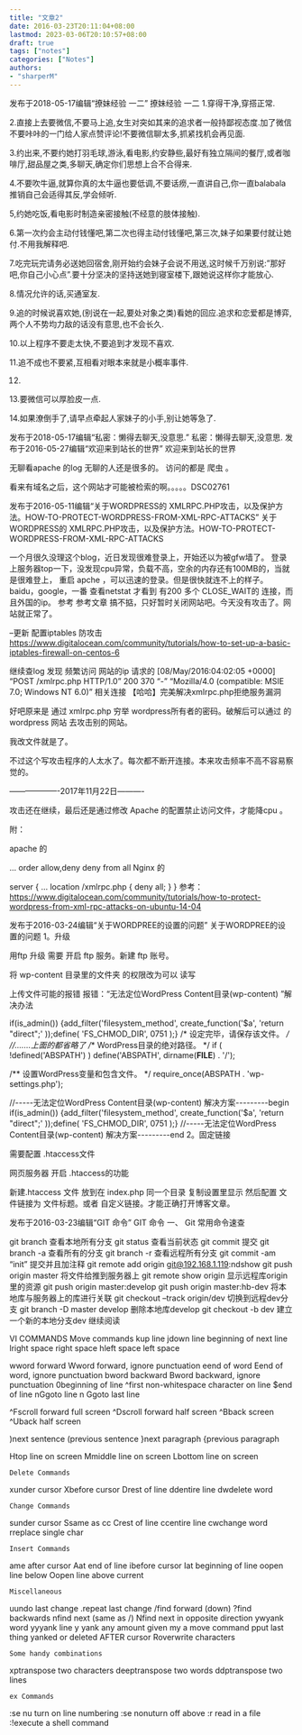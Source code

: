 ```yaml
---
title: "文章2"
date: 2016-03-23T20:11:04+08:00
lastmod: 2023-03-06T20:10:57+08:00
draft: true
tags: ["notes"]
categories: ["Notes"]
authors:
- "sharperM"
---
```


发布于2018-05-17编辑“撩妹经验 一二”
撩妹经验 一二
1.穿得干净,穿搭正常.

2.直接上去要微信,不要马上追,女生对突如其来的追求者一般持鄙视态度.加了微信不要咔咔的一门给人家点赞评论!不要微信聊太多,抓紧找机会再见面.

3.约出来,不要约她打羽毛球,游泳,看电影,约安静些,最好有独立隔间的餐厅,或者咖啡厅,甜品屋之类,多聊天,确定你们思想上合不合得来.

4.不要吹牛逼,就算你真的太牛逼也要低调,不要话痨,一直讲自己,你一直balabala 推销自己会适得其反,学会倾听.

5,约她吃饭,看电影时制造亲密接触(不经意的肢体接触).

6.第一次约会主动付钱懂吧,第二次也得主动付钱懂吧,第三次,妹子如果要付就让她付.不用我解释吧.

7.吃完玩完请务必送她回宿舍,刚开始约会妹子会说不用送,这时候千万别说:”那好吧,你自己小心点”.要十分坚决的坚持送她到寝室楼下,跟她说这样你才能放心.

8.情况允许的话,买通室友.

9.追的时候说喜欢她,(别说在一起,要处对象之类)看她的回应.追求和恋爱都是博弈,两个人不势均力敌的话没有意思,也不会长久.

10.以上程序不要走太快,不要追到才发现不喜欢.

11.追不成也不要紧,互相看对眼本来就是小概率事件.

12.

13.要微信可以厚脸皮一点.

14.如果潦倒手了,请早点牵起人家妹子的小手,别让她等急了.

发布于2018-05-17编辑“私密：懒得去聊天,没意思.”
私密：懒得去聊天,没意思.
发布于2016-05-27编辑“欢迎来到站长的世界”
欢迎来到站长的世界

无聊看apache 的log  无聊的人还是很多的。 访问的都是 爬虫 。

看来有域名之后，这个网站才可能被检索的啊。。。。。DSC02761

发布于2016-05-11编辑“关于WORDPRESS的 XMLRPC.PHP攻击，以及保护方法。HOW-TO-PROTECT-WORDPRESS-FROM-XML-RPC-ATTACKS”
关于WORDPRESS的 XMLRPC.PHP攻击，以及保护方法。HOW-TO-PROTECT-WORDPRESS-FROM-XML-RPC-ATTACKS


一个月很久没理这个blog，近日发现很难登录上，开始还以为被gfw墙了。
登录上服务器top一下，没发现cpu异常，负载不高，空余的内存还有100MB的，当就是很难登上，
重启 apche ，可以迅速的登录。但是很快就连不上的样子。
baidu，google，一番
查看netstat 才看到 有200 多个 CLOSE_WAIT的 连接，而且外国的ip。
参考 参考文章
搞不掂，只好暂时关闭网站吧。今天没有攻击了。网站就正常了。

–更新 配置iptables 防攻击
https://www.digitalocean.com/community/tutorials/how-to-set-up-a-basic-iptables-firewall-on-centos-6

继续查log 发现 频繁访问 网站的ip 请求的
[08/May/2016:04:02:05 +0000] “POST /xmlrpc.php HTTP/1.0” 200 370 “-” “Mozilla/4.0 (compatible: MSIE 7.0; Windows NT 6.0)”
相关连接
【哈哈】完美解决xmlrpc.php拒绝服务漏洞

好吧原来是 通过 xmlrpc.php 穷举 wordpress所有者的密码。破解后可以通过 的 wordpress 网站 去攻击别的网站。

我改文件就是了。

不过这个写攻击程序的人太水了。每次都不断开连接。本来攻击频率不高不容易察觉的。

——————-2017年11月22日———-

攻击还在继续，最后还是通过修改 Apache 的配置禁止访问文件，才能降cpu 。

附：

apache 的

<VirtualHost>
…    
    <files xmlrpc.php>
      order allow,deny
      deny from all
    </files>
</VirtualHost>
Nginx 的

server {
…
 location /xmlrpc.php {
      deny all;
    }
}
参考：https://www.digitalocean.com/community/tutorials/how-to-protect-wordpress-from-xml-rpc-attacks-on-ubuntu-14-04

发布于2016-03-24编辑“关于WORDPREE的设置的问题”
关于WORDPREE的设置的问题
1。升级

用ftp 升级 需要 开启 ftp 服务。新建 ftp 账号。

将 wp-content 目录里的文件夹 的权限改为可以 读写

上传文件可能的报错
报错：“无法定位WordPress Content目录(wp-content) ”解决办法

if(is_admin()) {add_filter('filesystem_method', create_function('$a', 'return "direct";' ));define( 'FS_CHMOD_DIR', 0751 );} 
/* 设定完毕，请保存该文件。 */
//.......上面的都省略了
/** WordPress目录的绝对路径。 */
if ( !defined('ABSPATH') )
define('ABSPATH', dirname(__FILE__) . '/'); 

/** 设置WordPress变量和包含文件。 */
require_once(ABSPATH . 'wp-settings.php');

//-----无法定位WordPress Content目录(wp-content) 解决方案---------begin
if(is_admin()) {add_filter('filesystem_method', create_function('$a', 'return "direct";' ));define( 'FS_CHMOD_DIR', 0751 );}
//-----无法定位WordPress Content目录(wp-content) 解决方案---------end
2。固定链接

需要配置 .htaccess文件

网页服务器 开启 .htaccess的功能

新建.htaccess 文件 放到在  index.php 同一个目录
复制设置里显示
然后配置 文件链接为 文件标题。或者 自定义链接。才能正确打开博客文章。

发布于2016-03-23编辑“GIT 命令”
GIT 命令
一、 Git 常用命令速查

git branch 查看本地所有分支
git status 查看当前状态
git commit 提交
git branch -a 查看所有的分支
git branch -r 查看远程所有分支
git commit -am “init” 提交并且加注释
git remote add origin git@192.168.1.119:ndshow
git push origin master 将文件给推到服务器上
git remote show origin 显示远程库origin里的资源
git push origin master:develop
git push origin master:hb-dev 将本地库与服务器上的库进行关联
git checkout –track origin/dev 切换到远程dev分支
git branch -D master develop 删除本地库develop
git checkout -b dev 建立一个新的本地分支dev
继续阅读


VI COMMANDS
    Move commands
kup line
jdown line
 beginning of next line
lright space
 right space
hleft space
left space



wword forward
Wword forward, ignore punctuation
eend of word
Eend of word, ignore punctuation
bword backward
Bword backward, ignore punctuation
0beginning of line
^first non-whitespace character on line
$end of line
nGgoto line n
Ggoto last line

^Fscroll forward full screen
^Dscroll forward half screen
^Bback screen
^Uback half screen

)next sentence
(previous sentence
}next paragraph
{previous paragraph

Htop line on screen
Mmiddle line on screen
Lbottom line on screen

    Delete Commands
xunder cursor
Xbefore cursor
Drest of line
ddentire line
dwdelete word

    Change Commands
sunder cursor
Ssame as cc
Crest of line
ccentire line
cwchange word
rreplace single char

    Insert Commands
ame after cursor
Aat end of line
ibefore cursor
Iat beginning of line
oopen line below
Oopen line above current

    Miscellaneous
uundo last change
.repeat last change
/find forward (down)
?find backwards
nfind next (same as /)
Nfind next in opposite direction
ywyank word
yyyank line
y yank any amount given my a move command
pput last thing yanked or deleted AFTER cursor
Roverwrite characters

    Some handy combinations
xptranspose two characters
deeptranspose two words
ddptranspose two lines

    ex Commands
:se nu  turn on line numbering
:se nonuturn off above
:r read in a file
:!execute a shell command